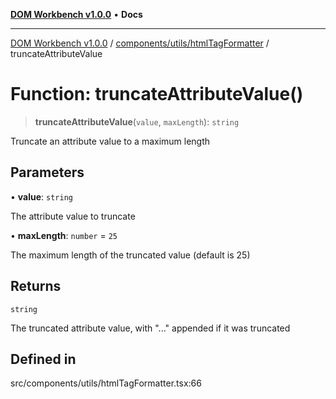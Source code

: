 [**DOM Workbench v1.0.0**](../../../../README.md) • **Docs**

***

[DOM Workbench v1.0.0](../../../../modules.md) / [components/utils/htmlTagFormatter](../README.md) / truncateAttributeValue

# Function: truncateAttributeValue()

> **truncateAttributeValue**(`value`, `maxLength`): `string`

Truncate an attribute value to a maximum length

## Parameters

• **value**: `string`

The attribute value to truncate

• **maxLength**: `number` = `25`

The maximum length of the truncated value (default is 25)

## Returns

`string`

The truncated attribute value, with "..." appended if it was truncated

## Defined in

src/components/utils/htmlTagFormatter.tsx:66
